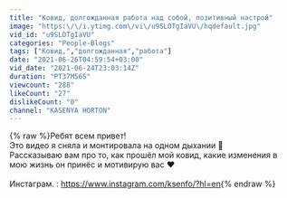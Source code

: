 ```yaml
---
title: "Ковид, долгожданная работа над собой, позитивный настрой"
image: "https:\/\/i.ytimg.com\/vi\/u9SLOTgIaVU\/hqdefault.jpg"
vid_id: "u9SLOTgIaVU"
categories: "People-Blogs"
tags: ["Ковид,","долгожданная","работа"]
date: "2021-06-26T04:59:54+03:00"
vid_date: "2021-06-24T23:03:14Z"
duration: "PT37M56S"
viewcount: "288"
likeCount: "27"
dislikeCount: "0"
channel: "KASENYA HORTON"
---
```

{% raw %}Ребят всем привет!<br />Это видео я сняла и монтировала на одном дыхании 🥺 <br />Рассказываю вам про то, как прошёл мой ковид, какие изменения в мою жизнь он принёс и мотивирую вас ❤️<br /><br />Инстаграм. : <a rel="nofollow" target="blank" href="https://www.instagram.com/ksenfo/?hl=en">https://www.instagram.com/ksenfo/?hl=en</a>{% endraw %}
